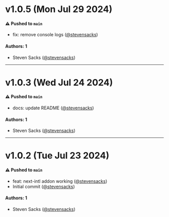 # v1.0.5 (Mon Jul 29 2024)

#### ⚠️ Pushed to `main`

- fix: remove console logs ([@stevensacks](https://github.com/stevensacks))

#### Authors: 1

- Steven Sacks ([@stevensacks](https://github.com/stevensacks))

---

# v1.0.3 (Wed Jul 24 2024)

#### ⚠️ Pushed to `main`

- docs: update README ([@stevensacks](https://github.com/stevensacks))

#### Authors: 1

- Steven Sacks ([@stevensacks](https://github.com/stevensacks))

---

# v1.0.2 (Tue Jul 23 2024)

#### ⚠️ Pushed to `main`

- feat: next-intl addon working ([@stevensacks](https://github.com/stevensacks))
- Initial commit ([@stevensacks](https://github.com/stevensacks))

#### Authors: 1

- Steven Sacks ([@stevensacks](https://github.com/stevensacks))
